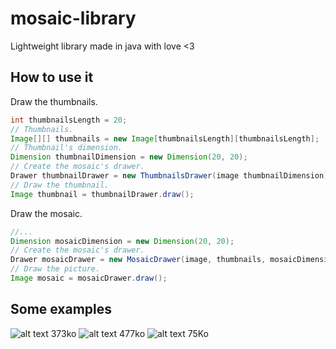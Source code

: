 # mosaic-library
Lightweight library made in java with love &lt;3

## How to use it
Draw the thumbnails.
```java
int thumbnailsLength = 20;
// Thumbnails.
Image[][] thumbnails = new Image[thumbnailsLength][thumbnailsLength];
// Thumbnail's dimension.
Dimension thumbnailDimension = new Dimension(20, 20);
// Create the mosaic's drawer.
Drawer thumbnailDrawer = new ThumbnailsDrawer(image thumbnailDimension);
// Draw the thumbnail.
Image thumbnail = thumbnailDrawer.draw();
```
Draw the mosaic.
```java
//...
Dimension mosaicDimension = new Dimension(20, 20);
// Create the mosaic's drawer.
Drawer mosaicDrawer = new MosaicDrawer(image, thumbnails, mosaicDimension);
// Draw the picture.
Image mosaic = mosaicDrawer.draw();
```
## Some examples
![alt text](https://github.com/Zentae/mosaic-maker/blob/master/results/mosaic-1.jpg?raw=true)
373ko
![alt text](https://github.com/Zentae/mosaic-maker/blob/master/results/mosaic-2.jpg?raw=true)
477ko
![alt text](https://github.com/Zentae/mosaic-maker/blob/master/results/mosaic-3.jpg?raw=true)
75Ko